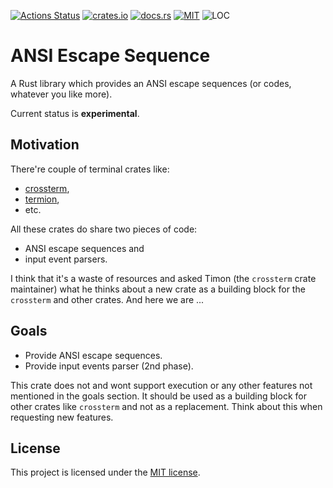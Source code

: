 [![Actions Status][actions-status-badge]][actions-status-link]
[![crates.io][crates-badge]][crates-link]
[![docs.rs][docs-badge]][docs-link]
[![MIT][mit-license-badge]][mit-license-link]
![LOC][loc-badge]

[actions-status-badge]: https://github.com/zrzka/anes-rs/workflows/anes-rs%20test/badge.svg
[actions-status-link]: https://github.com/zrzka/anes-rs/actions

[crates-badge]: https://img.shields.io/crates/v/anes.svg
[crates-link]: https://crates.io/crates/anes

[docs-badge]: https://docs.rs/anes/badge.svg
[docs-link]: https://docs.rs/anes

[mit-license-badge]: https://img.shields.io/badge/license-MIT-blue.svg
[mit-license-link]: ./LICENSE

[loc-badge]: https://tokei.rs/b1/github/zrzka/anes-rs?category=code

# ANSI Escape Sequence

A Rust library which provides an ANSI escape sequences (or codes, whatever you like more).

Current status is **experimental**.

## Motivation

There're couple of terminal crates like:

* [crossterm](https://github.com/crossterm-rs/crossterm),
* [termion](https://github.com/redox-os/termion),
* etc.

All these crates do share two pieces of code:

* ANSI escape sequences and
* input event parsers.

I think that it's a waste of resources and asked Timon (the `crossterm` crate maintainer) what he thinks
about a new crate as a building block for the `crossterm` and other crates. And here we
are ...

## Goals

* Provide ANSI escape sequences.
* Provide input events parser (2nd phase).

This crate does not and wont support execution or any other features not mentioned in
the goals section. It should be used as a building block for other crates like `crossterm` and
not as a replacement. Think about this when requesting new features.

## License

This project is licensed under the [MIT license](./LICENSE).
